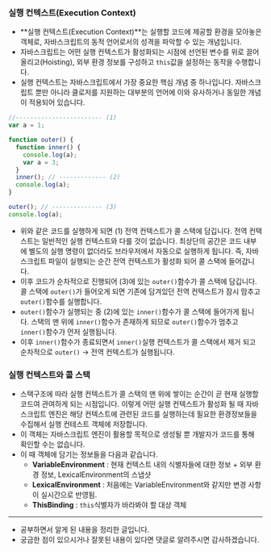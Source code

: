 ### 실행 컨텍스트(Execution Context)

- **실행 컨텍스트(Execution Context)**는 실행할 코드에 제공할 환경을 모아놓은 객체로, 자바스크립트의 동적 언어로서의 성격을 파악할 수 있는 개념입니다.
- 자바스크립트는 어떤 실행 컨텍스트가 활성화되는 시점에 선언된 변수를 위로 끌어올리고(Hoisting), 외부 환경 정보를 구성하고 `this`값을 설정하는 동작을 수행합니다.
- 실행 컨텍스트는 자바스크립트에서 가장 중요한 핵심 개념 중 하나입니다. 자바스크립트 뿐만 아니라 클로저를 지원하는 대부분의 언어에 이와 유사하거나 동일한 개념이 적용되어 있습니다.

```javascript
//------------------------ (1)
var a = 1;

function outer() {
  function inner() {
    console.log(a);
    var a = 3;
  }
  inner(); // ------------- (2)
  console.log(a);
}

outer(); // -------------- (3)
console.log(a);
```

- 위와 같은 코드를 실행하게 되면 (1) 전역 컨텍스트가 콜 스택에 담깁니다. 전역 컨택스트는 일반적인 실행 컨텍스트와 다를 것이 없습니다. 최상단의 공간은 코드 내부에 별도의 실행 명령이 없더라도 브라우저에서 자동으로 실행하게 됩니다. 즉, 자바스크립트 파일이 실행되는 순간 전역 컨텍스트가 활성화 되어 콜 스택에 들어갑니다.
- 이후 코드가 순차적으로 진행되어 (3)에 있는 `outer()`함수가 콜 스택에 담깁니다. 콜 스택에 `outer()`가 들어오게 되면 기존에 담겨있던 전역 컨텍스트가 잠시 맘추고 `outer()`함수를 실행합니다.
- `outer()`함수가 실행되는 중 (2)에 있는 `inner()`함수가 콜 스택에 들어가게 됩니다. 스택의 맨 위에 `inner()`함수가 존재하게 되므로 `outer()`함수가 멈추고 `inner()`함수가 먼저 실행됩니다.
- 이후 `inner()`함수가 종료되면서 `inner()`실행 컨텍스트가 콜 스택에서 제거 되고 순차적으로 `outer()` -> 전역 컨텍스트가 실행됩니다.

### 실행 컨텍스트와 콜 스택

- 스택구조에 따라 실행 컨텍스트가 콜 스택의 맨 위에 쌓이는 순간이 곧 현재 실행할 코드여 관여하게 되는 시점입니다. 이렇게 어떤 실행 컨텍스트가 활성화 될 때 자바스크립트 엔진은 해당 컨텍스트에 관련된 코드를 실행하는데 필요한 환경정보들을 수집해서 실행 컨테스트 객체에 저장합니다.
- 이 객체는 자바스크립트 엔진이 활용할 목적으로 생성될 뿐 개발자가 코드를 통해 확인할 수는 없습니다.
- 이 때 객체에 담기는 정보들을 다음과 같습니다.
  - **VariableEnvironment** : 현재 컨텍스트 내의 식별자들에 대한 정보 + 외부 환경 정보, LexicalEnvironment의 스냅샷
  - **LexicalEnvironment** : 처음에는 VariableEnvironment와 같지만 변경 사항이 실시간으로 반영됨.
  - **ThisBinding** : `this`식별자가 바라봐야 할 대상 객체

---

- 공부하면서 알게 된 내용을 정리한 글입니다.
- 궁금한 점이 있으시거나 잘못된 내용이 있다면 댓글로 알려주시면 감사하겠습니다.
